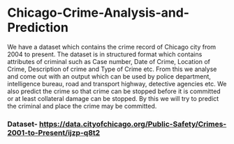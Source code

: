 # Chicago-Crime-Analysis-and-Prediction

We have a dataset which contains the crime record of Chicago city from 2004 to present. The dataset is in structured format which contains attributes of criminal such as
Case number, Date of Crime, Location of Crime, Description of crime and Type of Crime etc.
From this we analyse and come out with an output which can be used by police department, intelligence bureau, road and transport highway, detective agencies etc. We also predict the crime so that crime can be stopped before it is committed or at least collateral damage can be stopped. By this we will try to predict the criminal and place the crime may be committed. 
 ### Dataset- https://data.cityofchicago.org/Public-Safety/Crimes-2001-to-Present/ijzp-q8t2
